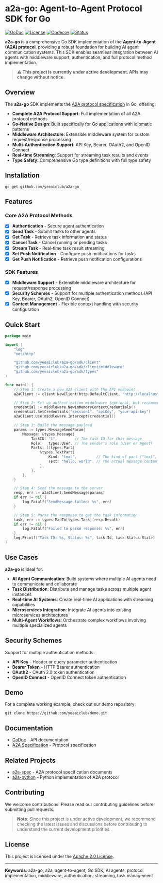# a2a-go: Agent-to-Agent Protocol SDK for Go

[![GoDoc](https://pkg.go.dev/badge/github.com/yeeaiclub/a2a-go)](https://pkg.go.dev/github.com/yeeaiclub/a2a-go)
[![License](https://img.shields.io/badge/License-Apache_2.0-blue.svg)](LICENSE)
[![Codecov](https://img.shields.io/codecov/c/github/yeeaiclub/a2a-go/main?logo=codecov&logoColor=white)](https://codecov.io/gh/yeeaiclub/a2a-go/branch/main)
[![Status](https://img.shields.io/badge/Status-Under%20Development-orange.svg)](https://github.com/yeeaiclub/a2a-go)

**a2a-go** is a comprehensive Go SDK implementation of the **Agent-to-Agent (A2A) protocol**, providing a robust foundation for building AI agent communication systems. This SDK enables seamless integration between AI agents with middleware support, authentication, and full protocol method implementation.

> **⚠️ This project is currently under active development. APIs may change without notice.**

## Overview

The **a2a-go** SDK implements the [A2A protocol specification](https://github.com/a2aproject/A2A) in Go, offering:

- **Complete A2A Protocol Support**: Full implementation of all A2A protocol methods
- **Go-Native Design**: Built specifically for Go applications with idiomatic patterns
- **Middleware Architecture**: Extensible middleware system for custom request/response processing
- **Multi-Authentication Support**: API Key, Bearer, OAuth2, and OpenID Connect
- **Real-time Streaming**: Support for streaming task results and events
- **Type Safety**: Comprehensive Go type definitions with full type safety

## Installation

```shell
go get github.com/yeeaiclub/a2a-go
```

## Features

### Core A2A Protocol Methods
- [x] **Authentication** - Secure agent authentication
- [x] **Send Task** - Submit tasks to other agents
- [x] **Get Task** - Retrieve task information and status
- [x] **Cancel Task** - Cancel running or pending tasks
- [x] **Stream Task** - Real-time task result streaming
- [x] **Set Push Notification** - Configure push notifications for tasks
- [x] **Get Push Notification** - Retrieve push notification configurations

### SDK Features
- [x] **Middleware Support** - Extensible middleware architecture for request/response processing
- [x] **Security Schemes** - Support for multiple authentication methods (API Key, Bearer, OAuth2, OpenID Connect)
- [x] **Context Management** - Flexible context handling with security configuration

## Quick Start

```go
package main

import (
	"log"
	"net/http"

	"github.com/yeeaiclub/a2a-go/sdk/client"
	"github.com/yeeaiclub/a2a-go/sdk/client/middleware"
	"github.com/yeeaiclub/a2a-go/sdk/types"
)

func main() {
	// Step 1: Create a new A2A client with the API endpoint
	a2aClient := client.NewClient(http.DefaultClient, "http://localhost:8080/api")

	// Step 2: Set up authentication middleware (optional, but recommended for secured endpoints)
	credential := middleware.NewInMemoryContextCredentials()
	credential.SetCredentials("session1", "apiKey", "your-api-key")
	a2aClient.Use(middleware.Intercept(credential))

	// Step 3: Build the message payload
	params := types.MessageSendParam{
		Message: &types.Message{
			TaskID: "1",        // The task ID for this message
			Role:   types.User, // The sender's role (User or Agent)
			Parts: []types.Part{
				&types.TextPart{
					Kind: "text",         // The kind of part ("text", "data", etc.)
					Text: "hello, world", // The actual message content
				},
			},
		},
	}

	// Step 4: Send the message to the server
	resp, err := a2aClient.SendMessage(params)
	if err != nil {
		log.Fatalf("SendMessage failed: %v", err)
	}

	// Step 5: Parse the response to get the task information
	task, err := types.MapTo[types.Task](resp.Result)
	if err != nil {
		log.Fatalf("Failed to parse response: %v", err)
	}
	log.Printf("Task ID: %s, Status: %s", task.Id, task.Status.State)
}
```

## Use Cases

**a2a-go** is ideal for:

- **AI Agent Communication**: Build systems where multiple AI agents need to communicate and collaborate
- **Task Distribution**: Distribute and manage tasks across multiple agent instances
- **Real-time AI Systems**: Create real-time AI applications with streaming capabilities
- **Microservices Integration**: Integrate AI agents into existing microservices architectures
- **Multi-Agent Workflows**: Orchestrate complex workflows involving multiple specialized agents

## Security Schemes

Support for multiple authentication methods:

- **API Key** - Header or query parameter authentication
- **Bearer Token** - HTTP Bearer authentication
- **OAuth2** - OAuth 2.0 token authentication
- **OpenID Connect** - OpenID Connect token authentication

## Demo

For a complete working example, check out our demo repository:

```shell
git clone https://github.com/yeeaiclub/demo.git
```

## Documentation

- [GoDoc](https://pkg.go.dev/github.com/yeeaiclub/a2a-go) - API documentation
- [A2A Specification](https://github.com/a2aproject/A2A) - Protocol specification

## Related Projects

- [a2a-spec](https://github.com/a2aproject/A2A) - A2A protocol specification documents
- [a2a-python](https://github.com/a2aproject/a2a-python) - Python implementation of A2A protocol

## Contributing

We welcome contributions! Please read our contributing guidelines before submitting pull requests.

> **Note:** Since this project is under active development, we recommend checking the latest issues and discussions before contributing to understand the current development priorities.

## License

This project is licensed under the [Apache 2.0 License](LICENSE).

---

**Keywords**: a2a-go, a2a, agent-to-agent, Go SDK, AI agents, protocol implementation, middleware, authentication, streaming, task management